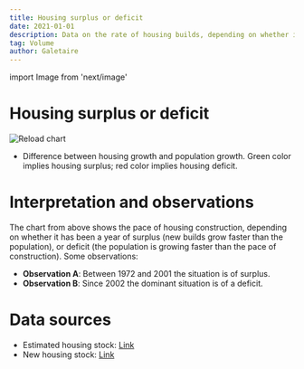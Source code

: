 ```yaml
---
title: Housing surplus or deficit
date: 2021-01-01
description: Data on the rate of housing builds, depending on whether it has been a year of surplus (rate of construction increases faster than population growth) or deficit (the population is growing faster than the rate of construction).
tag: Volume
author: Galetaire
---
```


import Image from 'next/image'

# Housing surplus or deficit

![Reload chart](/images/difhabitatges.png)

- Difference between housing growth and population growth. Green color implies housing surplus; red color implies housing deficit.

# Interpretation and observations

The chart from above shows the pace of housing construction, depending on whether it has been a year of surplus (new builds grow faster than the population), or deficit (the population is growing faster than the pace of construction). Some observations:

- **Observation A**: Between 1972 and 2001 the situation is of surplus.
- **Observation B**: Since 2002 the dominant situation is of a deficit.

# Data sources

- Estimated housing stock: [Link](https://apps.fomento.gob.es/BoletinOnline2/?nivel=2&orden=33000000)
- New housing stock: [Link](https://www.mitma.gob.es/informacion-para-el-ciudadano/informacion-estadistica/vivienda-y-actuaciones-urbanas/estadisticas/stock-de-vivienda-nueva/estadisticas-sobre-stock-de-vivienda-nueva)
